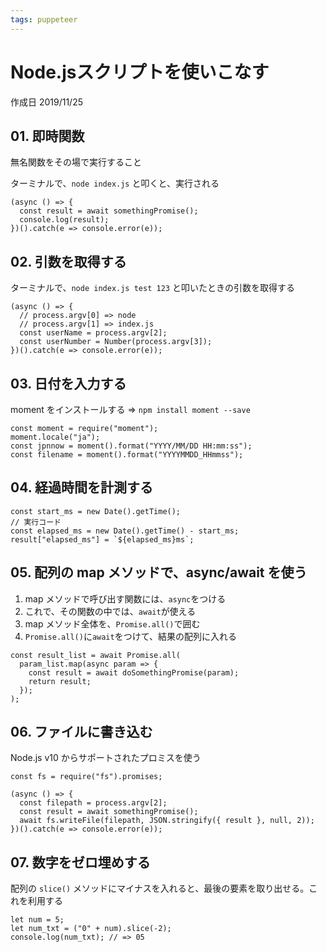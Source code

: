 ```yaml
---
tags: puppeteer
---
```


# Node.jsスクリプトを使いこなす

作成日 2019/11/25

## 01. 即時関数

無名関数をその場で実行すること

ターミナルで、`node index.js` と叩くと、実行される

```javascript=
(async () => {
  const result = await somethingPromise();
  console.log(result);
})().catch(e => console.error(e));
```

## 02. 引数を取得する

ターミナルで、`node index.js test 123` と叩いたときの引数を取得する

```javascript=
(async () => {
  // process.argv[0] => node
  // process.argv[1] => index.js
  const userName = process.argv[2];
  const userNumber = Number(process.argv[3]);
})().catch(e => console.error(e));
```

## 03. 日付を入力する

moment をインストールする => `npm install moment --save`

```javascript=
const moment = require("moment");
moment.locale("ja");
const jpnnow = moment().format("YYYY/MM/DD HH:mm:ss");
const filename = moment().format("YYYYMMDD_HHmmss");
```

## 04. 経過時間を計測する

```javascript=
const start_ms = new Date().getTime();
// 実行コード
const elapsed_ms = new Date().getTime() - start_ms;
result["elapsed_ms"] = `${elapsed_ms}ms`;
```

## 05. 配列の map メソッドで、async/await を使う

1. map メソッドで呼び出す関数には、`async`をつける
1. これで、その関数の中では、`await`が使える
1. map メソッド全体を、`Promise.all()`で囲む
1. `Promise.all()`に`await`をつけて、結果の配列に入れる

```javascript=
const result_list = await Promise.all(
  param_list.map(async param => {
    const result = await doSomethingPromise(param);
    return result;
  });
);
```

## 06. ファイルに書き込む

Node.js v10 からサポートされたプロミスを使う

```javascript=
const fs = require("fs").promises;

(async () => {
  const filepath = process.argv[2];
  const result = await somethingPromise();
  await fs.writeFile(filepath, JSON.stringify({ result }, null, 2));
})().catch(e => console.error(e));
```

## 07. 数字をゼロ埋めする

配列の `slice()` メソッドにマイナスを入れると、最後の要素を取り出せる。これを利用する

```javascript=
let num = 5;
let num_txt = ("0" + num).slice(-2);
console.log(num_txt); // => 05
```
